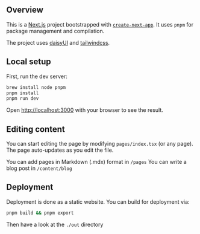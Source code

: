 ## Overview

This is a [Next.js](https://nextjs.org/) project bootstrapped
with [`create-next-app`](https://github.com/vercel/next.js/tree/canary/packages/create-next-app).
It uses `pnpm` for package management and compilation.

The project uses [daisyUI](https://daisyui.com/) and [tailwindcss](https://tailwindcss.com/).

## Local setup

First, run the dev server:

```bash
brew install node pnpm
pnpm install
pnpm run dev
```

Open [http://localhost:3000](http://localhost:3000) with your browser to see the result.

## Editing content

You can start editing the page by modifying `pages/index.tsx` (or any page).
The page auto-updates as you edit the file.

You can add pages in Markdown (.mdx) format in `/pages`
You can write a blog post in `/content/blog`

## Deployment

Deployment is done as a static website.
You can build for deployment via:

```bash
pnpm build && pnpm export
```

Then have a look at the `./out` directory
